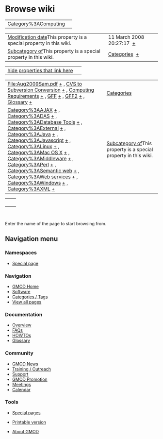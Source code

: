 



<span id="top"></span>




# <span dir="auto">Browse wiki</span>






|                                                                     |     |
|---------------------------------------------------------------------|-----|
| [Category%3AComputing](/wiki/Category%3AComputing "Category%3AComputing") |     |

|  |  |
|----|----|
| <span class="smw-highlighter" data-type="1" state="inline" data-title="Property"><span class="smwbuiltin">[Modification date](/wiki/Property:Modification_date "Property:Modification date")</span><span class="smwttcontent">This property is a special property in this wiki.</span></span> | <span class="smwb-value">11 March 2008 20:27:17  <span class="smwsearch">[+](/wiki/Special%3ASearchByProperty/Modification-20date/11-20March-202008-2020:27:17 "Special%3ASearchByProperty/Modification-20date/11-20March-202008-2020:27:17")</span></span> |
| <span class="smw-highlighter" data-type="1" state="inline" data-title="Property"><span class="smwbuiltin">[Subcategory of](/wiki/Property:Subcategory_of "Property:Subcategory of")</span><span class="smwttcontent">This property is a special property in this wiki.</span></span> | <span class="smwb-value">[Categories](/wiki/Category%3ACategories "Category%3ACategories")  <span class="smwsearch">[+](/wiki/Special%3ASearchByProperty/Subcategory-20of/Categories "Special%3ASearchByProperty/Subcategory-20of/Categories")</span></span> |

<span id="smw_browse_incoming"></span>

|  |  |
|----|----|
| [hide properties that link here](/mediawiki/index.php?title=Special:Browse&offset=0&dir=out&article=Category%3AComputing)  |  |

|  |  |
|----|----|
| <span class="smwb-ivalue">[File:Aug2009Sam.pdf](/wiki/File:Aug2009Sam.pdf "File:Aug2009Sam.pdf") <span class="smwbrowse">[+](/wiki/Special%3ABrowse/File:Aug2009Sam.pdf "Special%3ABrowse/File:Aug2009Sam.pdf")</span></span> , <span class="smwb-ivalue">[CVS to Subversion Conversion](/wiki/CVS_to_Subversion_Conversion "CVS to Subversion Conversion") <span class="smwbrowse">[+](/wiki/Special%3ABrowse/CVS-20to-20Subversion-20Conversion "Special%3ABrowse/CVS-20to-20Subversion-20Conversion")</span></span> , <span class="smwb-ivalue">[Computing Requirements](/wiki/Computing_Requirements "Computing Requirements") <span class="smwbrowse">[+](/wiki/Special%3ABrowse/Computing-20Requirements "Special%3ABrowse/Computing-20Requirements")</span></span> , <span class="smwb-ivalue">[GFF](/wiki/GFF "GFF") <span class="smwbrowse">[+](/wiki/Special%3ABrowse/GFF "Special%3ABrowse/GFF")</span></span> , <span class="smwb-ivalue">[GFF2](/wiki/GFF2 "GFF2") <span class="smwbrowse">[+](/wiki/Special%3ABrowse/GFF2 "Special%3ABrowse/GFF2")</span></span> , <span class="smwb-ivalue">[Glossary](/wiki/Glossary "Glossary") <span class="smwbrowse">[+](/wiki/Special%3ABrowse/Glossary "Special%3ABrowse/Glossary")</span></span> | [Categories](/wiki/Special%3ACategories "Special%3ACategories") |
| <span class="smwb-ivalue">[Category%3AAJAX](/wiki/Category%3AAJAX "Category%3AAJAX") <span class="smwbrowse">[+](/wiki/Special%3ABrowse/Category%3AAJAX "Special%3ABrowse/Category%3AAJAX")</span></span> , <span class="smwb-ivalue">[Category%3ADAS](/wiki/Category%3ADAS "Category%3ADAS") <span class="smwbrowse">[+](/wiki/Special%3ABrowse/Category%3ADAS "Special%3ABrowse/Category%3ADAS")</span></span> , <span class="smwb-ivalue">[Category%3ADatabase Tools](/wiki/Category%3ADatabase_Tools "Category%3ADatabase Tools") <span class="smwbrowse">[+](/wiki/Special%3ABrowse/Category%3ADatabase-20Tools "Special%3ABrowse/Category%3ADatabase-20Tools")</span></span> , <span class="smwb-ivalue">[Category%3AExternal](/wiki/Category%3AExternal "Category%3AExternal") <span class="smwbrowse">[+](/wiki/Special%3ABrowse/Category%3AExternal "Special%3ABrowse/Category%3AExternal")</span></span> , <span class="smwb-ivalue">[Category%3AJava](/wiki/Category%3AJava "Category%3AJava") <span class="smwbrowse">[+](/wiki/Special%3ABrowse/Category%3AJava "Special%3ABrowse/Category%3AJava")</span></span> , <span class="smwb-ivalue">[Category%3AJavascript](/wiki/Category%3AJavascript "Category%3AJavascript") <span class="smwbrowse">[+](/wiki/Special%3ABrowse/Category%3AJavascript "Special%3ABrowse/Category%3AJavascript")</span></span> , <span class="smwb-ivalue">[Category%3ALinux](/wiki/Category%3ALinux "Category%3ALinux") <span class="smwbrowse">[+](/wiki/Special%3ABrowse/Category%3ALinux "Special%3ABrowse/Category%3ALinux")</span></span> , <span class="smwb-ivalue">[Category%3AMac OS X](/wiki/Category%3AMac_OS_X "Category%3AMac OS X") <span class="smwbrowse">[+](/wiki/Special%3ABrowse/Category%3AMac-20OS-20X "Special%3ABrowse/Category%3AMac-20OS-20X")</span></span> , <span class="smwb-ivalue">[Category%3AMiddleware](/wiki/Category%3AMiddleware "Category%3AMiddleware") <span class="smwbrowse">[+](/wiki/Special%3ABrowse/Category%3AMiddleware "Special%3ABrowse/Category%3AMiddleware")</span></span> , <span class="smwb-ivalue">[Category%3APerl](/wiki/Category%3APerl "Category%3APerl") <span class="smwbrowse">[+](/wiki/Special%3ABrowse/Category%3APerl "Special%3ABrowse/Category%3APerl")</span></span> , <span class="smwb-ivalue">[Category%3ASemantic web](/wiki/Category%3ASemantic_web "Category%3ASemantic web") <span class="smwbrowse">[+](/wiki/Special%3ABrowse/Category%3ASemantic-20web "Special%3ABrowse/Category%3ASemantic-20web")</span></span> , <span class="smwb-ivalue">[Category%3AWeb services](/wiki/Category%3AWeb_services "Category%3AWeb services") <span class="smwbrowse">[+](/wiki/Special%3ABrowse/Category%3AWeb-20services "Special%3ABrowse/Category%3AWeb-20services")</span></span> , <span class="smwb-ivalue">[Category%3AWindows](/wiki/Category%3AWindows "Category%3AWindows") <span class="smwbrowse">[+](/wiki/Special%3ABrowse/Category%3AWindows "Special%3ABrowse/Category%3AWindows")</span></span> , <span class="smwb-ivalue">[Category%3AXML](/wiki/Category%3AXML "Category%3AXML") <span class="smwbrowse">[+](/wiki/Special%3ABrowse/Category%3AXML "Special%3ABrowse/Category%3AXML")</span></span> | <span class="smw-highlighter" data-type="1" state="inline" data-title="Property"><span class="smwbuiltin">[Subcategory of](/wiki/Property:Subcategory_of "Property:Subcategory of")</span><span class="smwttcontent">This property is a special property in this wiki.</span></span> |

|     |     |
|-----|-----|
|     |     |

 

Enter the name of the page to start browsing from.  








## Navigation menu



### Namespaces

- <span id="ca-nstab-special">[Special
  page](/wiki/Special%3ABrowse/Category%3AComputing "This is a special page, you cannot edit the page itself")</span>


### 




<a href="/wiki/Main_Page"
style="background-image: url(http://gmod.org/images/GMOD-cogs.png);"
title="Visit the main page"></a>


### Navigation



- <span id="n-GMOD-Home">[GMOD Home](/wiki/Main_Page)</span>
- <span id="n-Software">[Software](/wiki/GMOD_Components)</span>
- <span id="n-Categories-.2F-Tags">[Categories /
  Tags](/wiki/Categories)</span>
- <span id="n-View-all-pages">[View all
  pages](/wiki/Special:AllPages)</span>




### Documentation



- <span id="n-Overview">[Overview](/wiki/Overview)</span>
- <span id="n-FAQs">[FAQs](/wiki/Category%3AFAQ)</span>
- <span id="n-HOWTOs">[HOWTOs](/wiki/Category%3AHOWTO)</span>
- <span id="n-Glossary">[Glossary](/wiki/Glossary)</span>




### Community



- <span id="n-GMOD-News">[GMOD News](/wiki/GMOD_News)</span>
- <span id="n-Training-.2F-Outreach">[Training /
  Outreach](/wiki/Training_and_Outreach)</span>
- <span id="n-Support">[Support](/wiki/Support)</span>
- <span id="n-GMOD-Promotion">[GMOD
  Promotion](/wiki/GMOD_Promotion)</span>
- <span id="n-Meetings">[Meetings](/wiki/Meetings)</span>
- <span id="n-Calendar">[Calendar](/wiki/Calendar)</span>




### Tools



- <span id="t-specialpages"><a href="/wiki/Special%3ASpecialPages" accesskey="q"
  title="A list of all special pages [q]">Special pages</a></span>
- <span id="t-print"><a
  href="/mediawiki/index.php?title=Special%3ABrowse/Category%3AComputing&amp;printable=yes"
  rel="alternate" accesskey="p"
  title="Printable version of this page [p]">Printable version</a></span>





- <span id="footer-places-about">[About
  GMOD](/wiki/GMOD%3AAbout "GMOD%3AAbout")</span>

<!-- -->





